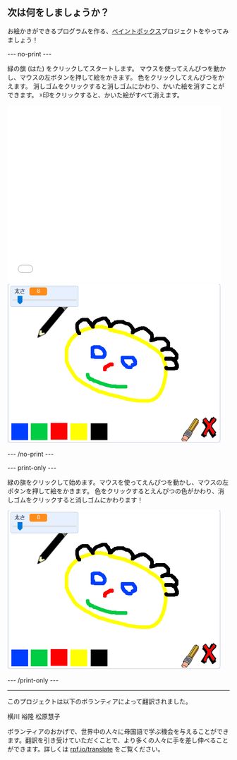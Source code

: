 ## 次は何をしましょうか？

お絵かきができるプログラムを作る、[ペイントボックス](https://projects.raspberrypi.org/ja-JP/projects/paint-box?utm_source=pathway&utm_medium=whatnext&utm_campaign=projects)プロジェクトをやってみましょう！

--- no-print ---

緑の旗 (はた) をクリックしてスタートします。 マウスを使ってえんぴつを動かし、マウスの左ボタンを押して絵をかきます。 色をクリックしてえんぴつをかえます。 消しゴムをクリックすると消しゴムにかわり、かいた絵を消すことができます。 ☓印をクリックすると、かいた絵がすべて消えます。

<div class="scratch-preview">
  <iframe allowtransparency="true" width="485" height="402" src="//scratch.mit.edu/projects/embed/380112299/?autostart=false" frameborder="0" scrolling="no"></iframe>
  <img src="images/paint-box-showcase.png">
</div>

--- /no-print ---

--- print-only ---

緑の旗をクリックして始めます。マウスを使ってえんぴつを動かし、マウスの左ボタンを押して絵をかきます。 色をクリックするとえんぴつの色がかわり、消しゴムをクリックすると消しゴムにかわります！

![事例 (じれい) ](images/paint-box-showcase.png)

--- /print-only ---

***

このプロジェクトは以下のボランティアによって翻訳されました。

横川 裕隆
松原慧子

ボランティアのおかげで、世界中の人々に母国語で学ぶ機会を与えることができます。翻訳を引き受けていただくことで、より多くの人々に手を差し伸べることができます。詳しくは [rpf.io/translate](https://rpf.io/translate) をご覧ください。

